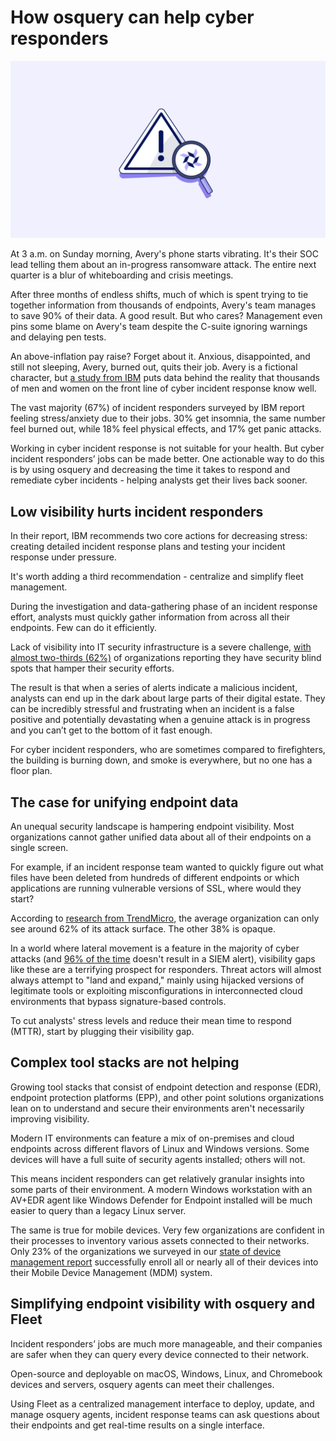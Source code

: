 # How osquery can help cyber responders

![A friendly eye of Sauron watching someone work](../website/assets/images/articles/osquery-for-cyber-responders-1600x900@2x.png)

At 3 a.m. on Sunday morning, Avery's phone starts vibrating. It's their SOC lead telling them about an in-progress ransomware attack. The entire next quarter is a blur of whiteboarding and crisis meetings. 

After three months of endless shifts, much of which is spent trying to tie together information from thousands of endpoints, Avery's team manages to save 90% of their data. A good result. But who cares? Management even pins some blame on Avery's team despite the C-suite ignoring warnings and delaying pen tests. 

An above-inflation pay raise? Forget about it. Anxious, disappointed, and still not sleeping, Avery, burned out, quits their job. Avery is a fictional character, but [a study from IBM](https://newsroom.ibm.com/2022-10-03-New-IBM-Study-Finds-Cybersecurity-Incident-Responders-Have-Strong-Sense-of-Service-as-Threats-Cross-Over-to-Physical-World) puts data behind the reality that thousands of men and women on the front line of cyber incident response know well. 

The vast majority (67%) of incident responders surveyed by IBM report feeling stress/anxiety due to their jobs. 30% get insomnia, the same number feel burned out, while 18% feel physical effects, and 17% get panic attacks. 

Working in cyber incident response is not suitable for your health. But cyber incident responders’ jobs can be made better. One actionable way to do this is by using osquery and decreasing the time it takes to respond and remediate cyber incidents - helping analysts get their lives back sooner. 


## Low visibility hurts incident responders 

In their report, IBM recommends two core actions for decreasing stress: creating detailed incident response plans and testing your incident response under pressure.

It's worth adding a third recommendation - centralize and simplify fleet management. 

During the investigation and data-gathering phase of an incident response effort, analysts must quickly gather information from across all their endpoints. Few can do it efficiently. 

Lack of visibility into IT security infrastructure is a severe challenge, [with almost two-thirds (62%)](https://www.intelligentciso.com/2022/06/13/global-organisations-concerned-digital-attack-surface-is-spiralling-out-of-control/#:~:text=Visibility%20challenges%20appear%20to%20be,cited%20as%20the%20most%20opaque.) of organizations reporting they have security blind spots that hamper their security efforts. 

The result is that when a series of alerts indicate a malicious incident, analysts can end up in the dark about large parts of their digital estate. They can be incredibly stressful and frustrating when an incident is a false positive and potentially devastating when a genuine attack is in progress and you can’t get to the bottom of it fast enough. 

For cyber incident responders, who are sometimes compared to firefighters, the building is burning down, and smoke is everywhere, but no one has a floor plan. 


## The case for unifying endpoint data

An unequal security landscape is hampering endpoint visibility. Most organizations cannot gather unified data about all of their endpoints on a single screen. 

For example, if an incident response team wanted to quickly figure out what files have been deleted from hundreds of different endpoints or which applications are running vulnerable versions of SSL, where would they start? 

According to [research from TrendMicro](https://www.intelligentciso.com/2022/06/13/global-organisations-concerned-digital-attack-surface-is-spiralling-out-of-control/#:~:text=Visibility%20challenges%20appear%20to%20be,cited%20as%20the%20most%20opaque.), the average organization can only see around 62% of its attack surface. The other 38% is opaque.

In a world where lateral movement is a feature in the majority of cyber attacks (and [96% of the time](https://www.intelligentciso.com/2021/04/09/expert-says-cisos-need-to-take-lateral-movement-seriously/) doesn't result in a SIEM alert), visibility gaps like these are a terrifying prospect for responders. Threat actors will almost always attempt to "land and expand," mainly using hijacked versions of legitimate tools or exploiting misconfigurations in interconnected cloud environments that bypass signature-based controls.

To cut analysts' stress levels and reduce their mean time to respond (MTTR), start by plugging their visibility gap. 


## Complex tool stacks are not helping

Growing tool stacks that consist of endpoint detection and response (EDR), endpoint protection platforms (EPP), and other point solutions organizations lean on to understand and secure their environments aren't necessarily improving visibility. 

Modern IT environments can feature a mix of on-premises and cloud endpoints across different flavors of Linux and Windows versions. Some devices will have a full suite of security agents installed; others will not. 

This means incident responders can get relatively granular insights into some parts of their environment. A modern Windows workstation with an AV+EDR agent like Windows Defender for Endpoint installed will be much easier to query than a legacy Linux server. 

The same is true for mobile devices. Very few organizations are confident in their processes to inventory various assets connected to their networks. Only 23% of the organizations we surveyed in our [state of device management report](https://fleetdm.com/reports/state-of-device-management) successfully enroll all or nearly all of their devices into their Mobile Device Management (MDM) system. 


## Simplifying endpoint visibility with osquery and Fleet

Incident responders’ jobs are much more manageable, and their companies are safer when they can query every device connected to their network. 

Open-source and deployable on macOS, Windows, Linux, and Chromebook devices and servers, osquery agents can meet their challenges.

Using Fleet as a centralized management interface to deploy, update, and manage osquery agents, incident response teams can ask questions about their endpoints and get real-time results on a single interface. 


<meta name="category" value="security">
<meta name="authorFullName" value="JD Strong">
<meta name="authorGitHubUsername" value="spokanemac">
<meta name="publishedOn" value="2023-11-02">
<meta name="articleTitle" value="How osquery can help cyber responders.">
<meta name="articleImageUrl" value="../website/assets/images/articles/osquery-for-cyber-responders-1600x900@2x.png">
